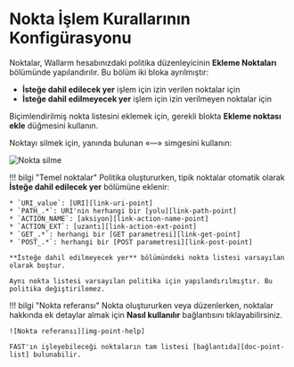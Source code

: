 [img-remove-point]: ../../../images/fast/operations/common/test-policy/policy-editor/remove-point.png         
[img-point-help]: ../../../images/fast/operations/common/test-policy/policy-editor/point-help.png                

[link-get-point]: ../../dsl/points/parsers/http.md#get-filter
[link-post-point]: ../../dsl/points/parsers/http.md#post-filter
[link-path-point]: ../../dsl/points/parsers/http.md#path-filter
[link-action-name-point]: ../../dsl/points/parsers/http.md#action_name-filter
[link-action-ext-point]: ../../dsl/points/parsers/http.md#action_ext-filter
[link-uri-point]: ../../dsl/points/parsers/http.md#uri-filter

[doc-point-list]: ../../dsl/points/parsers.md

# Nokta İşlem Kurallarının Konfigürasyonu

Noktalar, Wallarm hesabınızdaki politika düzenleyicinin **Ekleme Noktaları** bölümünde yapılandırılır. Bu bölüm iki bloka ayrılmıştır:

* **İsteğe dahil edilecek yer** işlem için izin verilen noktalar için
* **İsteğe dahil edilmeyecek yer** işlem için izin verilmeyen noktalar için

Biçimlendirilmiş nokta listesini eklemek için, gerekli blokta **Ekleme noktası ekle** düğmesini kullanın.

Noktayı silmek için, yanında bulunan «—» simgesini kullanın:

![Nokta silme][img-remove-point]

!!! bilgi "Temel noktalar"
    Politika oluştururken, tipik noktalar otomatik olarak **İsteğe dahil edilecek yer** bölümüne eklenir:

    * `URI_value`: [URI][link-uri-point]
    * `PATH_.*`: URI'nin herhangi bir [yolu][link-path-point]
    * `ACTION_NAME`: [aksiyon][link-action-name-point]
    * `ACTION_EXT`: [uzantı][link-action-ext-point]
    * `GET_.*`: herhangi bir [GET parametresi][link-get-point]
    * `POST_.*`: herhangi bir [POST parametresi][link-post-point]
    
    **İsteğe dahil edilmeyecek yer** bölümündeki nokta listesi varsayılan olarak boştur.

    Aynı nokta listesi varsayılan politika için yapılandırılmıştır. Bu politika değiştirilemez.

 
!!! bilgi "Nokta referansı"
    Nokta oluştururken veya düzenlerken, noktalar hakkında ek detaylar almak için **Nasıl kullanılır** bağlantısını tıklayabilirsiniz.

    ![Nokta referansı][img-point-help]

    FAST'ın işleyebileceği noktaların tam listesi [bağlantıda][doc-point-list] bulunabilir.